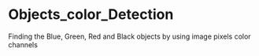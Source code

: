 # Objects_color_Detection
Finding the Blue, Green, Red and Black objects by using image pixels color channels
